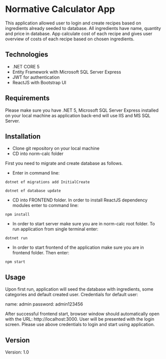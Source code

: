 # Normative Calculator App

This application allowed user to login and create recipes based on ingredients already seeded to database. All ingredients have name, quantity and price in database. App calculate cost of each recipe and gives user overview of costs of each recipe based on chosen ingredients. 


## Technologies

- .NET CORE 5
- Entity Framework with Microsoft SQL Server Express
- JWT for authentication
- ReactJS with Bootstrap UI

## Requirements

Please make sure you have .NET 5, Microsoft SQL Server Express installed on your local machine as application back-end will use IIS and MS SQL Server.

## Installation

- Clone git repository on your local machine
- CD into norm-calc folder

First you need to migrate and create database as follows.

- Enter in command line:

```
dotnet ef migrations add InitialCreate
```

```
dotnet ef database update
```

- CD into FRONTEND folder. In order to install ReactJS dependency modules enter to command line:

```
npm install
```

- In order to start server make sure you are in norm-calc root folder. To run application from single terminal enter:

```
dotnet run
```

- In order to start frontend of the application make sure you are in frontend folder. Then enter:

```
npm start
```

## Usage

Upon first run, application will seed the database with ingredients, some categories and default created user. Credentials for default user:

name: admin
password: admin123456

After successful frontend start, browser window should automatically open with the URL: http://localhost:3000. User will be presented with the login screen. Please use above credentials to login and start using application.

## Version
Version: 1.0